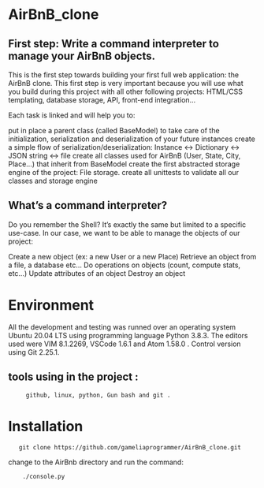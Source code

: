 # AirBnB_clone
## First step: Write a command interpreter to manage your AirBnB objects.
This is the first step towards building your first full web application: the AirBnB clone. This first step is very important because you will use what you build during this project with all other following projects: HTML/CSS templating, database storage, API, front-end integration…

Each task is linked and will help you to:

  put in place a parent class (called BaseModel) to take care of the initialization, serialization and deserialization of your future instances
  create a simple flow of serialization/deserialization: Instance <-> Dictionary <-> JSON string <-> file
  create all classes used for AirBnB (User, State, City, Place…) that inherit from BaseModel
  create the first abstracted storage engine of the project: File storage.
  create all unittests to validate all our classes and storage engine
## What’s a command interpreter?
Do you remember the Shell? It’s exactly the same but limited to a specific use-case. In our case, we want to be able to manage the objects of our project:

  Create a new object (ex: a new User or a new Place)
  Retrieve an object from a file, a database etc…
  Do operations on objects (count, compute stats, etc…)
  Update attributes of an object
  Destroy an object
# Environment
All the development and testing was runned over an operating system Ubuntu 20.04 LTS using programming language Python 3.8.3. The editors used were VIM 8.1.2269, VSCode 1.6.1 and Atom 1.58.0 . Control version using Git 2.25.1.
## tools using in the project : 
         github, linux, python, Gun bash and git .
# Installation

       git clone https://github.com/gameliaprogrammer/AirBnB_clone.git 

  change to the AirBnb directory and run the command:

        ./console.py 



